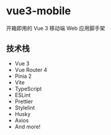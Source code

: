 # vue3-mobile

开箱即用的 Vue 3 移动端 Web 应用脚手架

## 技术栈

- Vue 3
- Vue Router 4
- Pinia 2
- Vite
- TypeScript
- ESLint
- Prettier
- Stylelint
- Husky
- Axios
- And more!
